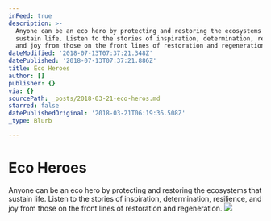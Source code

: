 ```yaml
---
inFeed: true
description: >-
  Anyone can be an eco hero by protecting and restoring the ecosystems that
  sustain life. Listen to the stories of inspiration, determination, resilience,
  and joy from those on the front lines of restoration and regeneration.
dateModified: '2018-07-13T07:37:21.348Z'
datePublished: '2018-07-13T07:37:21.886Z'
title: Eco Heroes
author: []
publisher: {}
via: {}
sourcePath: _posts/2018-03-21-eco-heros.md
starred: false
datePublishedOriginal: '2018-03-21T06:19:36.508Z'
_type: Blurb

---
```

# Eco Heroes

Anyone can be an eco hero by protecting and restoring the ecosystems that sustain life. Listen to the stories of inspiration, determination, resilience, and joy from those on the front lines of restoration and regeneration.
![](https://the-grid-user-content.s3-us-west-2.amazonaws.com/57cd7698-df12-400e-bad6-c325145b84b9.jpg)